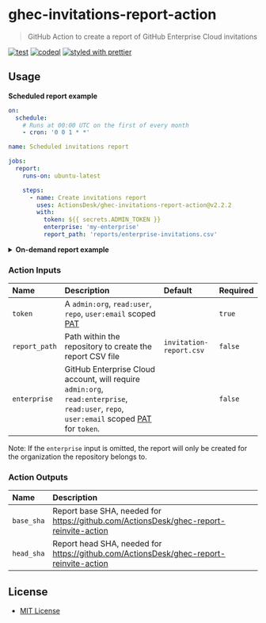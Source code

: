 # ghec-invitations-report-action

> GitHub Action to create a report of GitHub Enterprise Cloud invitations

[![test](https://github.com/ActionsDesk/ghec-invitations-report-action/actions/workflows/test.yml/badge.svg)](https://github.com/ActionsDesk/ghec-invitations-report-action/actions/workflows/test.yml) [![codeql](https://github.com/ActionsDesk/ghec-invitations-report-action/actions/workflows/codeql.yml/badge.svg)](https://github.com/ActionsDesk/ghec-invitations-report-action/actions/workflows/codeql.yml) [![styled with prettier](https://img.shields.io/badge/styled_with-prettier-ff69b4.svg)](https://github.com/prettier/prettier)

## Usage

**Scheduled report example**

```yml
on:
  schedule:
    # Runs at 00:00 UTC on the first of every month
    - cron: '0 0 1 * *'

name: Scheduled invitations report

jobs:
  report:
    runs-on: ubuntu-latest

    steps:
      - name: Create invitations report
        uses: ActionsDesk/ghec-invitations-report-action@v2.2.2
        with:
          token: ${{ secrets.ADMIN_TOKEN }}
          enterprise: 'my-enterprise'
          report_path: 'reports/enterprise-invitations.csv'
```

<details>
  <summary><strong>On-demand report example</strong></summary>

```yml
on:
  workflow_dispatch:
    inputs:
      enterprise:
        description: 'GitHub Enterprise Cloud account, if omitted the report will target the repository organization only'
        required: false
        default: 'my-enterprise'
      report_path:
        description: 'Path to the report file'
        default: 'reports/invitations.csv'
        required: false

name: Invitations

jobs:
  report:
    runs-on: ubuntu-latest

    steps:
      - name: Create invitations report
        uses: ActionsDesk/ghec-invitations-report-action@v2.2.2
        with:
          token: ${{ secrets.ADMIN_TOKEN }}
          enterprise: ${{ github.event.inputs.enterprise }}
          report_path: ${{ github.event.inputs.report_path }}
```

</details>

### Action Inputs

| Name          | Description                                                                                                                               | Default                 | Required |
| :------------ | :---------------------------------------------------------------------------------------------------------------------------------------- | :---------------------- | :------- |
| `token`       | A `admin:org`, `read:user`, `repo`, `user:email` scoped [PAT]                                                                             |                         | `true`   |
| `report_path` | Path within the repository to create the report CSV file                                                                                  | `invitation-report.csv` | `false`  |
| `enterprise`  | GitHub Enterprise Cloud account, will require `admin:org`, `read:enterprise`, `read:user`, `repo`, `user:email` scoped [PAT] for `token`. |                         | `false`  |

Note: If the `enterprise` input is omitted, the report will only be created for the organization the repository belongs to.

### Action Outputs

| Name       | Description                                                                            |
| :--------- | :------------------------------------------------------------------------------------- |
| `base_sha` | Report base SHA, needed for https://github.com/ActionsDesk/ghec-report-reinvite-action |
| `head_sha` | Report head SHA, needed for https://github.com/ActionsDesk/ghec-report-reinvite-action |

## License

- [MIT License](./license)

[pat]: https://docs.github.com/en/github/authenticating-to-github/creating-a-personal-access-token 'Personal Access Token'
